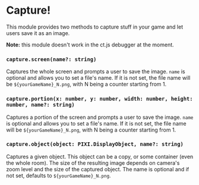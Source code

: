 # Capture!

This module provides two methods to capture stuff in your game and let users save it as an image.

**Note:** this module doesn't work in the ct.js debugger at the moment.

### `capture.screen(name?: string)`

Captures the whole screen and prompts a user to save the image. `name` is optional and allows you to set a file's name. If it is not set, the file name will be `${yourGameName}_N.png`, with N being a counter starting from 1.

### `capture.portion(x: number, y: number, width: number, height: number, name?: string)`

Captures a portion of the screen and prompts a user to save the image. `name` is optional and allows you to set a file's name. If it is not set, the file name will be `${yourGameName}_N.png`, with N being a counter starting from 1.

### `capture.object(object: PIXI.DisplayObject, name?: string)`

Captures a given object. This object can be a copy, or some container (even the whole room). The size of the resulting image depends on camera's zoom level and the size of the captured object. The name is optional and if not set, defaults to `${yourGameName}_N.png`.